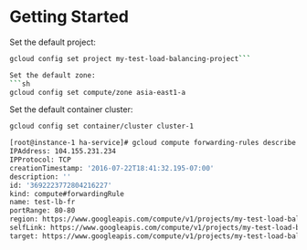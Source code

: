 # Getting Started

Set the default project:
```sh
gcloud config set project my-test-load-balancing-project```

Set the default zone:
```sh
gcloud config set compute/zone asia-east1-a 
```

Set the default container cluster:
```sh
gcloud config set container/cluster cluster-1
```

```sh
[root@instance-1 ha-service]# gcloud compute forwarding-rules describe test-lb-fr --region asia-east1                                                                  
IPAddress: 104.155.231.234
IPProtocol: TCP
creationTimestamp: '2016-07-22T18:41:32.195-07:00'
description: ''
id: '3692223772804216227'
kind: compute#forwardingRule
name: test-lb-fr
portRange: 80-80
region: https://www.googleapis.com/compute/v1/projects/my-test-load-balancing-project/regions/asia-east1
selfLink: https://www.googleapis.com/compute/v1/projects/my-test-load-balancing-project/regions/asia-east1/forwardingRules/test-lb-fr
target: https://www.googleapis.com/compute/v1/projects/my-test-load-balancing-project/regions/asia-east1/targetPools/test-lb-tp
```